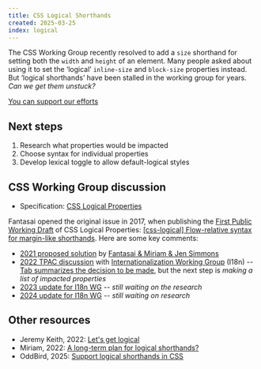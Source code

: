 ```yaml
---
title: CSS Logical Shorthands
created: 2025-03-25
index: logical
---
```


The CSS Working Group recently resolved
to add a `size` shorthand
for setting both the `width` and `height` of an element.
Many people asked about using it to set the ‘logical’
`inline-size` and `block-size` properties instead.
But ‘logical shorthands’ have been
stalled in the working group for years.
_Can we get them unstuck?_

[You can support our efforts](https://opencollective.com/oddbird-open-source/contribute/css-logical-shorthands-86141)

## Next steps

1. Research what properties would be impacted
2. Choose syntax for individual properties
3. Develop lexical toggle to allow default-logical styles

## CSS Working Group discussion

- Specification: [CSS Logical Properties](https://www.w3.org/TR/css-logical/)

Fantasai opened the original issue in 2017,
when publishing the [First Public Working Draft](https://www.w3.org/TR/2017/WD-css-logical-1-20170518/)
of CSS Logical Properties:
[[css-logical] Flow-relative syntax for margin-like shorthands](https://github.com/w3c/csswg-drafts/issues/1282#issue-223656679).
Here are some key comments:

- [2021 proposed solution](https://github.com/w3c/csswg-drafts/issues/1282#issuecomment-952428897)
  by [Fantasai & Miriam & Jen Simmons](https://css.oddbird.net/elsewhere/21-brooklyn/)
- [2022 TPAC discussion](https://github.com/w3c/csswg-drafts/issues/1282#issuecomment-1249685175)
  with [Internationalization Working Group](https://www.w3.org/groups/wg/i18n-core/) (I18n) --
  [Tab summarizes the decision to be made](https://github.com/w3c/csswg-drafts/issues/1282#issuecomment-1249822796),
  but the next step is
  _making a list of impacted properties_
- [2023 update for I18n WG](https://github.com/w3c/csswg-drafts/issues/1282#issuecomment-1719113776) --
  _still waiting on the research_
- [2024 update for I18n WG](https://github.com/w3c/csswg-drafts/issues/1282#issuecomment-2372647118) --
  _still waiting on research_

## Other resources

- Jeremy Keith, 2022: [Let's get logical](https://adactio.com/journal/19457)
- Miriam, 2022: [A long-term plan for logical shorthands?](https://www.miriamsuzanne.com/2022/09/16/tpac-logical/)
- OddBird, 2025: [Support logical shorthands in CSS](https://www.oddbird.net/2025/03/20/logical-shorthand/)
